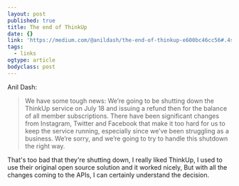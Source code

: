 ```yaml
---
layout: post
published: true
title: The end of ThinkUp
date: {}
link: 'https://medium.com/@anildash/the-end-of-thinkup-e600bc46cc56#.4sf47uqvb'
tags:
  - links
ogtype: article
bodyclass: post
---
```


Anil Dash:

> We have some tough news: We’re going to be shutting down the ThinkUp service on July 18 and issuing a refund then for the balance of all member subscriptions. There have been significant changes from Instagram, Twitter and Facebook that make it too hard for us to keep the service running, especially since we’ve been struggling as a business. We’re sorry, and we’re going to try to handle this shutdown the right way.

That's too bad that they're shutting down, I really liked ThinkUp, I used to use their original open source solution and it worked nicely, But with all the changes coming to the APIs, I can certainly understand the decision.
